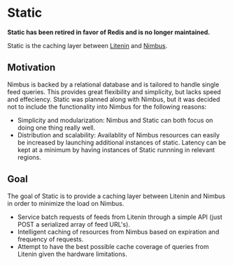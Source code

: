 # Static

**Static has been retired in favor of Redis and is no longer maintained.**

Static is the caching layer between [Litenin](https://github.com/bearfrieze/litenin) and [Nimbus](https://github.com/bearfrieze/nimbus).

## Motivation

Nimbus is backed by a relational database and is tailored to handle single feed queries. This provides great flexibility and simplicity, but lacks speed and effeciency. Static was planned along with Nimbus, but it was decided not to include the functionality into Nimbus for the following reasons:

- Simplicity and modularization: Nimbus and Static can both focus on doing one thing really well.
- Distribution and scalability: Availablity of Nimbus resources can easily be increased by launching additional instances of static. Latency can be kept at a minimum by having instances of Static runnning in relevant regions.

## Goal

The goal of Static is to provide a caching layer between Litenin and Nimbus in order to minimize the load on Nimbus.

- Service batch requests of feeds from Litenin through a simple API (just POST a serialized array of feed URL's).
- Intelligent caching of resources from Nimbus based on expiration and frequency of requests.
- Attempt to have the best possible cache coverage of queries from Litenin given the hardware limitations.
